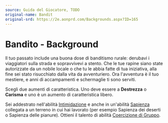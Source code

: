 ```yaml
---
source: Guida del Giocatore, TODO
original-name: Bandit
original-srd: https://2e.aonprd.com/Backgrounds.aspx?ID=165
---
```


# Bandito - Background

Il tuo passato include una buona dose di banditismo rurale: derubavi i
viaggiatori sulla strada e sopravvivevi a stento. Che le tue rapine siano state
autorizzate da un nobile locale o che tu le abbia fatte di tua iniziativa, alla
fine sei stato risucchiato dalla vita da avventuriero. Ora l'avventura è il tuo
mestiere, e anni di accampamenti e schermaglie ti sono serviti.

Scegli due aumenti di caratteristica. Uno deve essere a **Destrezza** o
**Carisma** e uno è un aumento di caratteristica libero.

Sei addestrato nell'abilità [Intimidazione](/abilita/intimidazione) e anche in
un'abilità [Sapienza](/abilita/sapienza) collegata a un terreno in cui hai
lavorato (per esempio Sapienza dei deserti o Sapienza delle pianure). Ottieni il
talento di abilità
[Coercizione di Gruppo](/talenti/generici/coercizione-di-gruppo).
